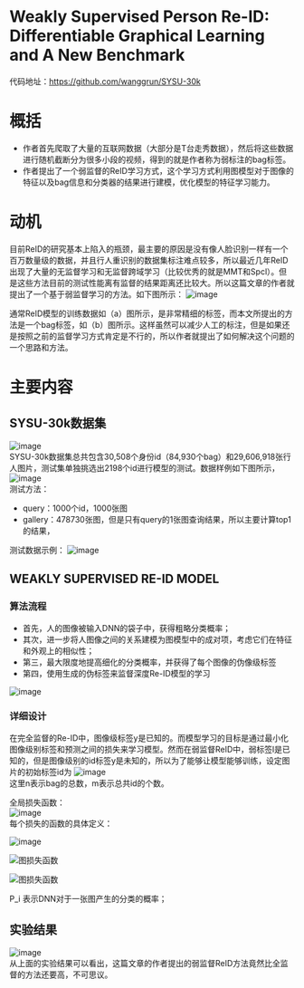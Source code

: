 # Weakly Supervised Person Re-ID: Differentiable Graphical Learning and A New Benchmark
代码地址：https://github.com/wanggrun/SYSU-30k

# 概括
- 作者首先爬取了大量的互联网数据（大部分是T台走秀数据），然后将这些数据进行随机截断分为很多小段的视频，得到的就是作者称为弱标注的bag标签。
- 作者提出了一个弱监督的ReID学习方式，这个学习方式利用图模型对于图像的特征以及bag信息和分类器的结果进行建模，优化模型的特征学习能力。

# 动机
目前ReID的研究基本上陷入的瓶颈，最主要的原因是没有像人脸识别一样有一个百万数量级的数据，并且行人重识别的数据集标注难点较多，所以最近几年ReID出现了大量的无监督学习和无监督跨域学习（比较优秀的就是MMT和Spcl）。但是这些方法目前的测试性能离有监督的结果距离还比较大。所以这篇文章的作者就提出了一个基于弱监督学习的方法。如下图所示：
![image](./images/Weakly-Supervised-Person-Re-ID/bag信息举例.png)  

通常ReID模型的训练数据如（a）图所示，是非常精细的标签，而本文所提出的方法是一个bag标签，如（b）图所示。这样虽然可以减少人工的标注，但是如果还是按照之前的监督学习方式肯定是不行的，所以作者就提出了如何解决这个问题的一个思路和方法。

# 主要内容
## SYSU-30k数据集
![image](./images/Weakly-Supervised-Person-Re-ID/sysu-30k数据.png)  
SYSU-30k数据集总共包含30,508个身份id（84,930个bag）和29,606,918张行人图片，测试集单独挑选出2198个id进行模型的测试。数据样例如下图所示，  
![image](./images/Weakly-Supervised-Person-Re-ID/数据样例.png)  
测试方法：
- query：1000个id，1000张图
- gallery：478730张图，但是只有query的1张图查询结果，所以主要计算top1的结果，

测试数据示例： 
![image](./images/Weakly-Supervised-Person-Re-ID/测试数据.png)  

## WEAKLY SUPERVISED RE-ID MODEL
### 算法流程
- 首先，人的图像被输入DNN的袋子中，获得粗略分类概率；
- 其次，进一步将人图像之间的关系建模为图模型中的成对项，考虑它们在特征和外观上的相似性；
- 第三，最大限度地提高细化的分类概率，并获得了每个图像的伪像级标签
- 第四，使用生成的伪标签来监督深度Re-ID模型的学习

![image](./images/Weakly-Supervised-Person-Re-ID/整体架构.png)   

### 详细设计
在完全监督的Re-ID中，图像级标签y是已知的。而模型学习的目标是通过最小化图像级别标签和预测之间的损失来学习模型。然而在弱监督ReID中，弱标签l是已知的，但是图像级别的id标签y是未知的，所以为了能够让模型能够训练，设定图片的初始标签id为
![image](./images/Weakly-Supervised-Person-Re-ID/Y_i.png)  
这里n表示bag的总数，m表示总共id的个数。  

全局损失函数：  
![image](./images/Weakly-Supervised-Person-Re-ID/全局损失函数.png)  
每个损失的函数的具体定义：  

![image](./images/Weakly-Supervised-Person-Re-ID/分类损失函数.png)

![图损失函数](./images/Weakly-Supervised-Person-Re-ID/图损失函数.png)

![图损失函数](./images/Weakly-Supervised-Person-Re-ID/弱三元损失函数.png)

P_i 表示DNN对于一张图产生的分类的概率；  


## 实验结果

![image](./images/Weakly-Supervised-Person-Re-ID/sysu实验结果.png)  
从上面的实验结果可以看出，这篇文章的作者提出的弱监督ReID方法竟然比全监督的方法还要高，不可思议。
